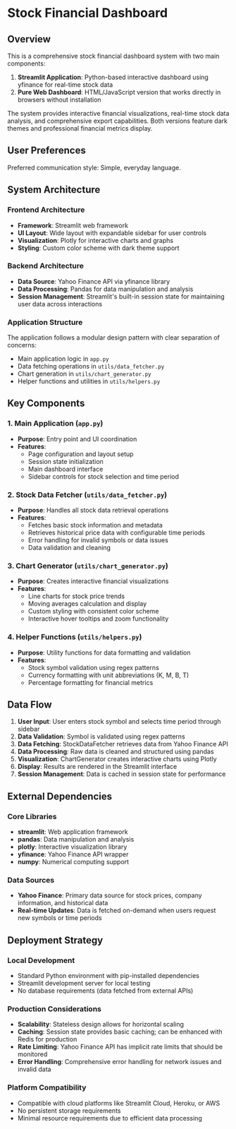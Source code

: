 # Stock Financial Dashboard

## Overview

This is a comprehensive stock financial dashboard system with two main components:

1. **Streamlit Application**: Python-based interactive dashboard using yfinance for real-time stock data
2. **Pure Web Dashboard**: HTML/JavaScript version that works directly in browsers without installation

The system provides interactive financial visualizations, real-time stock data analysis, and comprehensive export capabilities. Both versions feature dark themes and professional financial metrics display.

## User Preferences

Preferred communication style: Simple, everyday language.

## System Architecture

### Frontend Architecture
- **Framework**: Streamlit web framework
- **UI Layout**: Wide layout with expandable sidebar for user controls
- **Visualization**: Plotly for interactive charts and graphs
- **Styling**: Custom color scheme with dark theme support

### Backend Architecture
- **Data Source**: Yahoo Finance API via yfinance library
- **Data Processing**: Pandas for data manipulation and analysis
- **Session Management**: Streamlit's built-in session state for maintaining user data across interactions

### Application Structure
The application follows a modular design pattern with clear separation of concerns:
- Main application logic in `app.py`
- Data fetching operations in `utils/data_fetcher.py`
- Chart generation in `utils/chart_generator.py`
- Helper functions and utilities in `utils/helpers.py`

## Key Components

### 1. Main Application (`app.py`)
- **Purpose**: Entry point and UI coordination
- **Features**: 
  - Page configuration and layout setup
  - Session state initialization
  - Main dashboard interface
  - Sidebar controls for stock selection and time period

### 2. Stock Data Fetcher (`utils/data_fetcher.py`)
- **Purpose**: Handles all stock data retrieval operations
- **Features**:
  - Fetches basic stock information and metadata
  - Retrieves historical price data with configurable time periods
  - Error handling for invalid symbols or data issues
  - Data validation and cleaning

### 3. Chart Generator (`utils/chart_generator.py`)
- **Purpose**: Creates interactive financial visualizations
- **Features**:
  - Line charts for stock price trends
  - Moving averages calculation and display
  - Custom styling with consistent color scheme
  - Interactive hover tooltips and zoom functionality

### 4. Helper Functions (`utils/helpers.py`)
- **Purpose**: Utility functions for data formatting and validation
- **Features**:
  - Stock symbol validation using regex patterns
  - Currency formatting with unit abbreviations (K, M, B, T)
  - Percentage formatting for financial metrics

## Data Flow

1. **User Input**: User enters stock symbol and selects time period through sidebar
2. **Data Validation**: Symbol is validated using regex patterns
3. **Data Fetching**: StockDataFetcher retrieves data from Yahoo Finance API
4. **Data Processing**: Raw data is cleaned and structured using pandas
5. **Visualization**: ChartGenerator creates interactive charts using Plotly
6. **Display**: Results are rendered in the Streamlit interface
7. **Session Management**: Data is cached in session state for performance

## External Dependencies

### Core Libraries
- **streamlit**: Web application framework
- **pandas**: Data manipulation and analysis
- **plotly**: Interactive visualization library
- **yfinance**: Yahoo Finance API wrapper
- **numpy**: Numerical computing support

### Data Sources
- **Yahoo Finance**: Primary data source for stock prices, company information, and historical data
- **Real-time Updates**: Data is fetched on-demand when users request new symbols or time periods

## Deployment Strategy

### Local Development
- Standard Python environment with pip-installed dependencies
- Streamlit development server for local testing
- No database requirements (data fetched from external APIs)

### Production Considerations
- **Scalability**: Stateless design allows for horizontal scaling
- **Caching**: Session state provides basic caching; can be enhanced with Redis for production
- **Rate Limiting**: Yahoo Finance API has implicit rate limits that should be monitored
- **Error Handling**: Comprehensive error handling for network issues and invalid data

### Platform Compatibility
- Compatible with cloud platforms like Streamlit Cloud, Heroku, or AWS
- No persistent storage requirements
- Minimal resource requirements due to efficient data processing